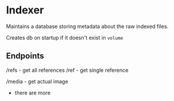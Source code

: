 # Indexer

Maintains a database storing metadata about the raw indexed files.

Creates db on startup if it doesn't exist in `volume`

## Endpoints

/refs - get all references /ref - get single reference

/media - get actual image

- there are more
